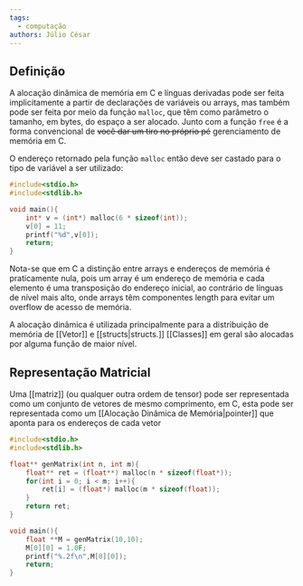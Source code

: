 ```yaml
---
tags:
  - computação
authors: Júlio César
---
```

## Definição

A alocação dinâmica de memória em C e línguas derivadas pode ser feita implicitamente a partir de declarações de variáveis ou arrays, mas também pode ser feita por meio da função `malloc`, que têm como parâmetro o tamanho, em bytes, do espaço a ser alocado. Junto com a função `free` é a forma convencional de ~~você dar um tiro no próprio pé~~ gerenciamento de memória em C.

O endereço retornado pela função `malloc` então deve ser castado para o tipo de variável a ser utilizado:

```c
#include<stdio.h>
#include<stdlib.h>

void main(){
	int* v = (int*) malloc(6 * sizeof(int));
	v[0] = 11;
	printf("%d",v[0]);
	return;
}
```

Nota-se que em C a distinção entre arrays e endereços de memória é praticamente nula, pois um array é um endereço de memória e cada elemento é uma transposição do endereço inicial, ao contrário de línguas de nível mais alto, onde arrays têm componentes length para evitar um overflow de acesso de memória.

A alocação dinâmica é utilizada principalmente para a distribuição de memória de [[Vetor]] e [[structs|structs.]] [[Classes]] em geral são alocadas por alguma função de maior nível.
## Representação Matricial

Uma [[matriz]] (ou qualquer outra ordem de tensor) pode ser representada como um conjunto de vetores de mesmo comprimento, em C, esta pode ser representada como um [[Alocação Dinâmica de Memória|pointer]] que aponta para os endereços de cada vetor

```c
#include<stdio.h>
#include<stdlib.h>

float** genMatrix(int n, int m){
	float** ret = (float**) malloc(n * sizeof(float*));
	for(int i = 0; i < m; i++){
		ret[i] = (float*) malloc(m * sizeof(float));
	}
	return ret;
}

void main(){
	float **M = genMatrix(10,10);
	M[0][0] = 1.0F;
	printf("%.2f\n",M[0][0]);
	return;
}
```